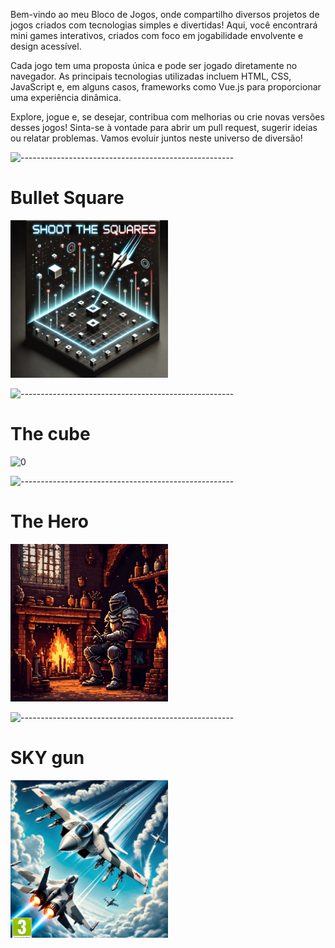 
Bem-vindo ao meu Bloco de Jogos, onde compartilho diversos projetos de jogos criados com tecnologias simples e divertidas! Aqui, você encontrará mini games interativos, criados com foco em jogabilidade envolvente e design acessível.

Cada jogo tem uma proposta única e pode ser jogado diretamente no navegador. As principais tecnologias utilizadas incluem HTML, CSS, JavaScript e, em alguns casos, frameworks como Vue.js para proporcionar uma experiência dinâmica.

Explore, jogue e, se desejar, contribua com melhorias ou crie novas versões desses jogos! Sinta-se à vontade para abrir um pull request, sugerir ideias ou relatar problemas. Vamos evoluir juntos neste universo de diversão!

![-----------------------------------------------------](https://raw.githubusercontent.com/andreasbm/readme/master/assets/lines/rainbow.png)


# Bullet Square

<img width=50% src="https://github.com/Lucasbarbosa332/Biblioteca-games-/blob/main/cubo%20vs%20traingulo%20.jpg?raw=true" alt="0">


![-----------------------------------------------------](https://raw.githubusercontent.com/andreasbm/readme/master/assets/lines/rainbow.png)


# The cube 

<img width=50% src="![Uploading image.png…]()
" alt="0">

![-----------------------------------------------------](https://raw.githubusercontent.com/andreasbm/readme/master/assets/lines/rainbow.png)


# The Hero

<img width=50% src="https://github.com/Lucasbarbosa332/Biblioteca-games-/blob/main/hero-game/img/The%20hero.jpg?raw=true" alt="0">

![-----------------------------------------------------](https://raw.githubusercontent.com/andreasbm/readme/master/assets/lines/rainbow.png)


# SKY gun 

<img width=50% src="https://github.com/Lucasbarbosa332/Biblioteca-games-/blob/main/top-gunwar-plane-mini-game/dist/space%20gun%20.jpg?raw=true" alt="0">



